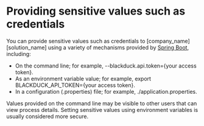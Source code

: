 # Providing sensitive values such as credentials

You can provide sensitive values such as credentials to [company_name] [solution_name] using a variety of
mechanisms provided by [Spring Boot](https://docs.spring.io/spring-boot/docs/2.4.5/reference/html/spring-boot-features.html#boot-features-external-config),
including:

* On the command line; for example, --blackduck.api.token={your access token}.
* As an environment variable value; for example, export BLACKDUCK_API_TOKEN={your access token}.
* In a configuration (.properties) file; for example, ./application.properties.

Values provided on the command line may be visible to other users that can view process details.
Setting sensitive values using environment variables is usually considered more secure.
